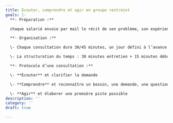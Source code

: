 ```yaml
---
title: Ecouter, comprendre et agir en groupe restreint
goals: |-
  **- Préparation :**

  chaque salarié envoie par mail le récit de son problème, son expérience en une dizaine de lignes avec un titre (ex : "mon objectif : ...", "Comment faire pour ... ?")

  **- Organisation :**

  \- Chaque consultation dure 30/45 minutes, un jour défini à l’avance. Le coach est présent de 9 heures à 18 heures

  \- La structuration du temps : 30 minutes entretien + 15 minutes débriefing

  **- Protocole d’une consultation :**

  \- **Ecouter** et clarifier la demande

  \- **Comprendre** et reconnaître un besoin, une demande, une question non résolue

  \- **Agir** et élaborer une première piste possible
description: ''
category: ''
draft: true

---
```

